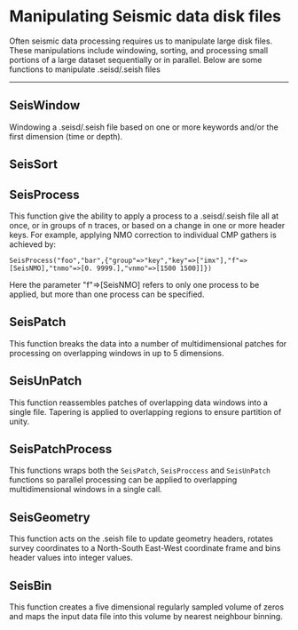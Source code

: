 # Manipulating Seismic data disk files

Often seismic data processing requires us to manipulate large disk files. These manipulations
include windowing, sorting, and processing small portions of a large dataset sequentially or 
in parallel. Below are some functions to manipulate .seisd/.seish files

---

## SeisWindow

Windowing a .seisd/.seish file based on one or more keywords and/or the first dimension (time or depth).

## SeisSort

## SeisProcess

This function give the ability to apply a process to a .seisd/.seish file all at once, or in 
groups of n traces, or based on a change in one or more header keys. For example, applying NMO
correction to individual CMP gathers is achieved by:

```no-highlight
SeisProcess("foo","bar",{"group"=>"key","key"=>["imx"],"f"=>[SeisNMO],"tnmo"=>[0. 9999.],"vnmo"=>[1500 1500]]})
```
Here the parameter "f"=>[SeisNMO] refers to only one process to be applied, but more than one
process can be specified. 

## SeisPatch

This function breaks the data into a number of multidimensional patches for processing on overlapping 
windows in up to 5 dimensions.

## SeisUnPatch

This function reassembles patches of overlapping data windows into a single file. Tapering is applied to 
overlapping regions to ensure partition of unity.

## SeisPatchProcess

This functions wraps both the `SeisPatch`, `SeisProccess` and `SeisUnPatch` functions so parallel processing 
can be applied to overlapping multidimensional windows in a single call.

## SeisGeometry

This function acts on the .seish file to update geometry headers, rotates survey coordinates to a North-South East-West 
coordinate frame and bins header values into integer values. 

## SeisBin

This function creates a five dimensional regularly sampled volume of zeros and maps the input data file into this 
volume by nearest neighbour binning.

